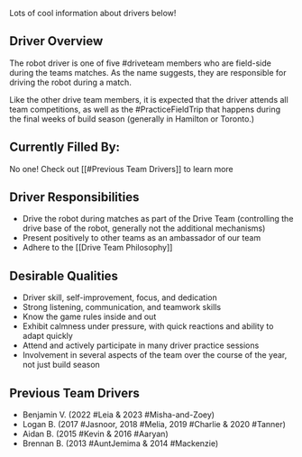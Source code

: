 Lots of cool information about drivers below!
## Driver Overview

The robot driver is one of five #driveteam  members who are field-side during the teams matches. As the name suggests, they are responsible for driving the robot during a match.

Like the other drive team members, it is expected that the driver attends all team competitions, as well as the #PracticeFieldTrip that happens during the final weeks of build season (generally in Hamilton or Toronto.) 
## Currently Filled By:

No one! Check out [[#Previous Team Drivers]] to learn more
## Driver Responsibilities

- Drive the robot during matches as part of the Drive Team (controlling the drive base of the robot, generally not the additional mechanisms)
- Present positively to other teams as an ambassador of our team
- Adhere to the [[Drive Team Philosophy]]
## Desirable Qualities

- Driver skill, self-improvement, focus, and dedication 
- Strong listening, communication, and teamwork skills
- Know the game rules inside and out
- Exhibit calmness under pressure, with quick reactions and ability to adapt quickly
- Attend and actively participate in many driver practice sessions 
- Involvement in several aspects of the team over the course of the year, not just build season

## Previous Team Drivers

- Benjamin V. (2022 #Leia & 2023 #Misha-and-Zoey)
- Logan B. (2017 #Jasnoor, 2018 #Melia, 2019 #Charlie & 2020 #Tanner)
- Aidan B. (2015 #Kevin & 2016 #Aaryan)
- Brennan B. (2013 #AuntJemima & 2014 #Mackenzie)